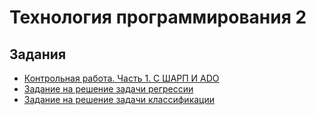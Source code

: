 # Технология программирования 2

## Задания

* [Контрольная работа. Часть 1. C ШАРП И ADO](work1/README.md)
* [Задание на решение задачи регрессии](work3/README.md)
* [Задание на решение задачи классификации](work4/README.md)